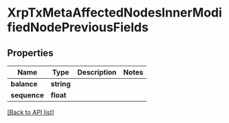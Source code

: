 # XrpTxMetaAffectedNodesInnerModifiedNodePreviousFields

## Properties

Name | Type | Description | Notes
------------ | ------------- | ------------- | -------------
**balance** | **string** |  |
**sequence** | **float** |  |

[[Back to API list]](../../README.md#api-endpoints)
